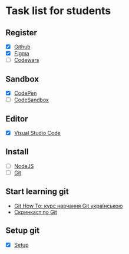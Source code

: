 # Task list for students

## Register

- [X] [Github](https://github.com/)
- [X] [Figma](https://www.figma.com)
- [ ] [Codewars](https://www.codewars.com/)

## Sandbox

- [X] [CodePen](https://codepen.io/)
- [ ] [CodeSandbox](https://codesandbox.io/)

## Editor

- [X] [Visual Studio Code](https://code.visualstudio.com/)

## Install

- [ ] [NodeJS](https://nodejs.org/uk/)
- [ ] [Git](https://git-scm.com/downloads)

## Start learning git

- [Git How To: курс навчання Git українською](https://githowto.com/uk)
- [Скринкаст по Git](http://learn.javascript.ru/screencast/git)

## Setup git

- [X] [Setup](https://githowto.com/uk/setup)

